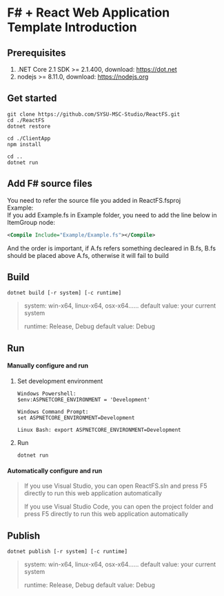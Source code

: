 ﻿# F# + React Web Application Template Introduction

## Prerequisites
1. .NET Core 2.1 SDK >= 2.1.400, download: https://dot.net
2. nodejs >= 8.11.0, download: https://nodejs.org

## Get started
```
git clone https://github.com/SYSU-MSC-Studio/ReactFS.git
cd ./ReactFS
dotnet restore

cd ./ClientApp
npm install

cd ..
dotnet run
```

## Add F# source files
You need to refer the source file you added in ReactFS.fsproj  
Example:  
If you add Example.fs in Example folder, you need to add the line below in ItemGroup node:
```xml
<Compile Include="Example/Example.fs"></Compile>
```
And the order is important, if A.fs refers something decleared in B.fs, B.fs should be placed above A.fs, otherwise it will fail to build

## Build
```
dotnet build [-r system] [-c runtime]
```
> system: win-x64, linux-x64, osx-x64...... default value: your current system
>
> runtime: Release, Debug default value: Debug

## Run
#### Manually configure and run
1. Set development environment
    ```
    Windows Powershell: 
    $env:ASPNETCORE_ENVIRONMENT = 'Development'

    Windows Command Prompt: 
    set ASPNETCORE_ENVIRONMENT=Development

    Linux Bash: export ASPNETCORE_ENVIRONMENT=Development
    ```

2. Run
    ```
    dotnet run
    ```

#### Automatically configure and run
> If you use Visual Studio, you can open ReactFS.sln and press F5 directly to run this web application automatically
>
> If you use Visual Studio Code, you can open the project folder and press F5 directly to run this web application automatically
## Publish
```
dotnet publish [-r system] [-c runtime]
```
> system: win-x64, linux-x64, osx-x64...... default value: your current system
>
> runtime: Release, Debug default value: Debug
